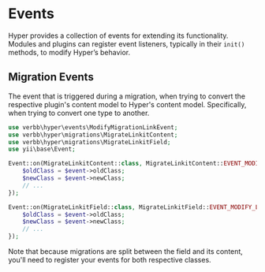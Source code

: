 # Events
Hyper provides a collection of events for extending its functionality. Modules and plugins can register event listeners, typically in their `init()` methods, to modify Hyper’s behavior.

## Migration Events
The event that is triggered during a migration, when trying to convert the respective plugin's content model to Hyper's content model. Specifically, when trying to convert one type to another.

```php
use verbb\hyper\events\ModifyMigrationLinkEvent;
use verbb\hyper\migrations\MigrateLinkitContent;
use verbb\hyper\migrations\MigrateLinkitField;
use yii\base\Event;

Event::on(MigrateLinkitContent::class, MigrateLinkitContent::EVENT_MODIFY_LINK_TYPE, function(ModifyMigrationLinkEvent $event) {
    $oldClass = $event->oldClass;
    $newClass = $event->newClass;
    // ...
});

Event::on(MigrateLinkitField::class, MigrateLinkitField::EVENT_MODIFY_LINK_TYPE, function(ModifyMigrationLinkEvent $event) {
    $oldClass = $event->oldClass;
    $newClass = $event->newClass;
    // ...
});
```

Note that because migrations are split between the field and its content, you'll need to register your events for both respective classes.
